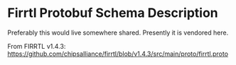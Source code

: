 
# Firrtl Protobuf Schema Description 

Preferably this would live somewhere shared. 
Presently it is vendored here. 

From FIRRTL v1.4.3: 
https://github.com/chipsalliance/firrtl/blob/v1.4.3/src/main/proto/firrtl.proto

